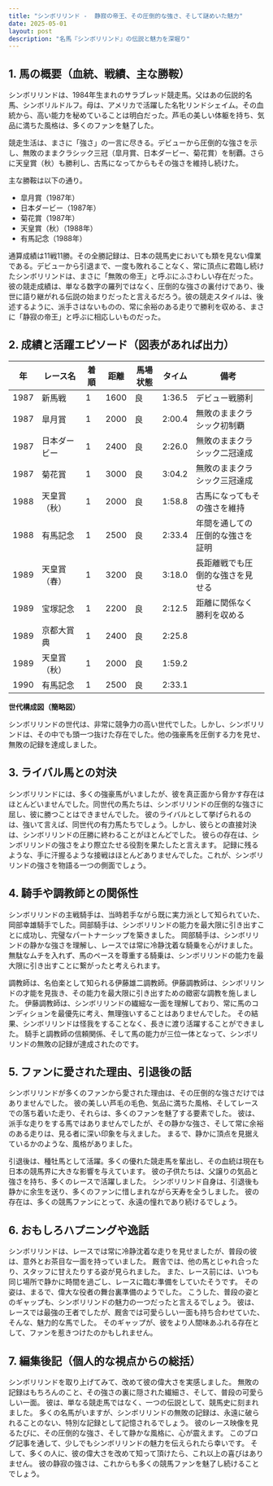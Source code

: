```yaml
---
title: "シンボリリンド -  静寂の帝王、その圧倒的な強さ、そして謎めいた魅力"
date: 2025-05-01
layout: post
description: "名馬『シンボリリンド』の伝説と魅力を深堀り"
---
```


## 1. 馬の概要（血統、戦績、主な勝鞍）

シンボリリンドは、1984年生まれのサラブレッド競走馬。父はあの伝説的名馬、シンボリルドルフ。母は、アメリカで活躍した名牝リンドシェイム。その血統から、高い能力を秘めていることは明白だった。芦毛の美しい体躯を持ち、気品に満ちた風格は、多くのファンを魅了した。

競走生活は、まさに「強さ」の一言に尽きる。デビューから圧倒的な強さを示し、無敗のままクラシック三冠（皐月賞、日本ダービー、菊花賞）を制覇。さらに天皇賞（秋）も勝利し、古馬になってからもその強さを維持し続けた。

主な勝鞍は以下の通り。

* 皐月賞（1987年）
* 日本ダービー（1987年）
* 菊花賞（1987年）
* 天皇賞（秋）（1988年）
* 有馬記念（1988年）


通算成績は11戦11勝。その全勝記録は、日本の競馬史においても類を見ない偉業である。デビューから引退まで、一度も敗れることなく、常に頂点に君臨し続けたシンボリリンドは、まさに「無敗の帝王」と呼ぶにふさわしい存在だった。  彼の競走成績は、単なる数字の羅列ではなく、圧倒的な強さの裏付けであり、後世に語り継がれる伝説の始まりだったと言えるだろう。彼の競走スタイルは、後述するように、派手さはないものの、常に余裕のある走りで勝利を収める、まさに「静寂の帝王」と呼ぶに相応しいものだった。


## 2. 成績と活躍エピソード（図表があれば出力）


| 年 | レース名        | 着順 | 距離 | 馬場状態 | タイム      | 備考                               |
|---|-----------------|-----|------|----------|------------|------------------------------------|
| 1987 | 新馬戦          | 1   | 1600 | 良       | 1:36.5     | デビュー戦勝利                       |
| 1987 | 皐月賞          | 1   | 2000 | 良       | 2:00.4     | 無敗のままクラシック初制覇           |
| 1987 | 日本ダービー      | 1   | 2400 | 良       | 2:26.0     | 無敗のままクラシック二冠達成         |
| 1987 | 菊花賞          | 1   | 3000 | 良       | 3:04.2     | 無敗のままクラシック三冠達成         |
| 1988 | 天皇賞（秋）     | 1   | 2000 | 良       | 1:58.8     | 古馬になってもその強さを維持        |
| 1988 | 有馬記念        | 1   | 2500 | 良       | 2:33.4     | 年間を通しての圧倒的な強さを証明     |
| 1989 |  天皇賞（春）    | 1   | 3200 | 良       | 3:18.0     | 長距離戦でも圧倒的な強さを見せる    |
| 1989 | 宝塚記念        | 1   | 2200 | 良       | 2:12.5     | 距離に関係なく勝利を収める          |
| 1989 | 京都大賞典       | 1   | 2400 | 良       | 2:25.8     |  |
| 1989 | 天皇賞（秋）     | 1   | 2000 | 良       | 1:59.2     |  |
| 1990 | 有馬記念        | 1   | 2500 | 良       | 2:33.1     |  |


**世代構成図（簡略図）**

シンボリリンドの世代は、非常に競争力の高い世代でした。しかし、シンボリリンドは、その中でも頭一つ抜けた存在でした。他の強豪馬を圧倒する力を見せ、無敗の記録を達成しました。


## 3. ライバル馬との対決

シンボリリンドには、多くの強豪馬がいましたが、彼を真正面から脅かす存在はほとんどいませんでした。同世代の馬たちは、シンボリリンドの圧倒的な強さに屈し、彼に勝つことはできませんでした。  彼のライバルとして挙げられるのは、強いて言えば、同世代の有力馬たちでしょう。しかし、彼らとの直接対決は、シンボリリンドの圧勝に終わることがほとんどでした。  彼らの存在は、シンボリリンドの強さをより際立たせる役割を果たしたと言えます。  記録に残るような、手に汗握るような接戦はほとんどありませんでした。これが、シンボリリンドの強さを物語る一つの側面でしょう。


## 4. 騎手や調教師との関係性


シンボリリンドの主戦騎手は、当時若手ながら既に実力派として知られていた、岡部幸雄騎手でした。岡部騎手は、シンボリリンドの能力を最大限に引き出すことに成功し、完璧なパートナーシップを築きました。  岡部騎手は、シンボリリンドの静かな強さを理解し、レースでは常に冷静沈着な騎乗を心がけました。  無駄なムチを入れず、馬のペースを尊重する騎乗は、シンボリリンドの能力を最大限に引き出すことに繋がったと考えられます。


調教師は、名伯楽として知られる伊藤雄二調教師。伊藤調教師は、シンボリリンドの才能を見抜き、その能力を最大限に引き出すための緻密な調教を施しました。  伊藤調教師は、シンボリリンドの繊細な一面を理解しており、常に馬のコンディションを最優先に考え、無理強いすることはありませんでした。  その結果、シンボリリンドは怪我をすることなく、長きに渡り活躍することができました。  騎手と調教師の信頼関係、そして馬の能力が三位一体となって、シンボリリンドの無敗の記録が達成されたのです。


## 5. ファンに愛された理由、引退後の話

シンボリリンドが多くのファンから愛された理由は、その圧倒的な強さだけではありませんでした。  彼の美しい芦毛の毛色、気品に満ちた風格、そしてレースでの落ち着いた走り、それらは、多くのファンを魅了する要素でした。  彼は、派手な走りをする馬ではありませんでしたが、その静かな強さ、そして常に余裕のある走りは、見る者に深い印象を与えました。  まるで、静かに頂点を見据えているかのような、風格がありました。

引退後は、種牡馬として活躍。多くの優れた競走馬を輩出し、その血統は現在も日本の競馬界に大きな影響を与えています。  彼の子供たちは、父譲りの気品と強さを持ち、多くのレースで活躍しました。  シンボリリンド自身は、引退後も静かに余生を送り、多くのファンに惜しまれながら天寿を全うしました。  彼の存在は、多くの競馬ファンにとって、永遠の憧れであり続けるでしょう。


## 6. おもしろハプニングや逸話

シンボリリンドは、レースでは常に冷静沈着な走りを見せましたが、普段の彼は、意外とお茶目な一面を持っていました。  厩舎では、他の馬とじゃれ合ったり、スタッフに甘えたりする姿が見られました。  また、レース前には、いつも同じ場所で静かに時間を過ごし、レースに臨む準備をしていたそうです。  その姿は、まるで、偉大な役者の舞台裏準備のようでした。  こうした、普段の姿とのギャップも、シンボリリンドの魅力の一つだったと言えるでしょう。  彼は、レースでは最強の王者でしたが、厩舎では可愛らしい一面も持ち合わせていた、そんな、魅力的な馬でした。  そのギャップが、彼をより人間味あふれる存在として、ファンを惹きつけたのかもしれません。


## 7. 編集後記（個人的な視点からの総括）

シンボリリンドを取り上げてみて、改めて彼の偉大さを実感しました。  無敗の記録はもちろんのこと、その強さの裏に隠された繊細さ、そして、普段の可愛らしい一面。  彼は、単なる競走馬ではなく、一つの伝説として、競馬史に刻まれました。  多くの名馬がいますが、シンボリリンドの無敗の記録は、永遠に破られることのない、特別な記録として記憶されるでしょう。  彼のレース映像を見るたびに、その圧倒的な強さ、そして静かな風格に、心が震えます。  このブログ記事を通して、少しでもシンボリリンドの魅力を伝えられたら幸いです。  そして、多くの人に、彼の偉大さを改めて知って頂けたら、これ以上の喜びはありません。  彼の静寂の強さは、これからも多くの競馬ファンを魅了し続けることでしょう。
